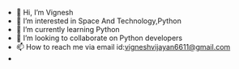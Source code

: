 - 👋 Hi, I’m Vignesh
- 👀 I’m interested in Space And Technology,Python
- 🌱 I’m currently learning Python
- 💞️ I’m looking to collaborate on Python developers
- 📫 How to reach me via email id:vigneshvijayan6611@gmail.com
- 

<!---
vigyan108/vigyan108 is a ✨ special ✨ repository because its `README.md` (this file) appears on your GitHub profile.
You can click the Preview link to take a look at your changes.
--->
